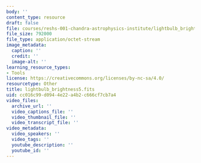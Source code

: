```yaml
---
body: ''
content_type: resource
draft: false
file: courses/reshs-001-chandra-astrophysics-institute/lightbulb_brightness5.fits
file_size: 792000
file_type: application/octet-stream
image_metadata:
  caption: ''
  credit: ''
  image-alt: ''
learning_resource_types:
- Tools
license: https://creativecommons.org/licenses/by-nc-sa/4.0/
resourcetype: Other
title: lightbulb_brightness5.fits
uid: cc016c99-d094-4e22-a4b2-c666cf7cb7a4
video_files:
  archive_url: ''
  video_captions_file: ''
  video_thumbnail_file: ''
  video_transcript_file: ''
video_metadata:
  video_speakers: ''
  video_tags: ''
  youtube_description: ''
  youtube_id: ''
---
```


